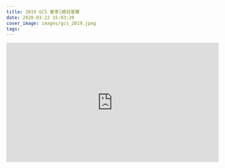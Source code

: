 ```yaml
---
title: 2019 GCS 春季│總冠軍賽
date: 2020-03-22 15:03:20
cover_image: images/gcs_2019.jpeg
tags:
---
```


<style>
.video-container {
    position: relative;
    padding-bottom: 56.25%;
    padding-top: 30px; height: 0; overflow: hidden;
}
.video-container iframe,
.video-container object,
.video-container embed {
    position: absolute;
    top: 0;
    left: 0;
    width: inherit;
    height: 100%;
}
.fb-video {
    width: 100%;
} 
.fb-video span {
    margin: 0 !important;
}
.block {
    margin-bottom: 15px;
}
.video-box {
    display: flex;
    flex-wrap: wrap;
}
.video-box > *,
.video-box .fb-video {
    flex: 1 1 560px;
    display: flex;
    justify-content: center;
}
.embed-container {
    margin-bottom: 15px;
}
@media screen and (min-width: 150px) and (max-width: 768px) {.embed-container { position: relative; padding-bottom: 56.25%; height: 0; overflow: hidden; max-width: 100%; } .embed-container iframe, .embed-container object, .embed-container embed { position: absolute; top: 0; left: 0; width: 100%; height: 100%; }}
</style>

<div class="video-box">
<div class='embed-container'>
    <iframe src='https://www.youtube.com/embed/G-0k-96UbVY' width="560" height="315" frameborder="0" allow="accelerometer; autoplay; encrypted-media; gyroscope; picture-in-picture" allowfullscreen></iframe>
</div>
</div>